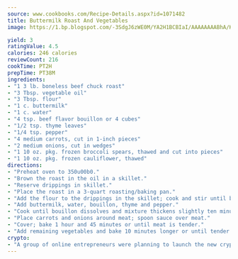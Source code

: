```yaml
---
source: www.cookbooks.com/Recipe-Details.aspx?id=1071482
title: Buttermilk Roast And Vegetables
image: https://1.bp.blogspot.com/-3SdgJ6zWE0M/YA2H1BCBIaI/AAAAAAAABhA/KLu9yTsYBMkJQudB_uFGwTypBtmTiBfZgCLcBGAsYHQ/s320/4.png

yield: 3
ratingValue: 4.5
calories: 246 calories
reviewCount: 216
cookTime: PT2H
prepTime: PT38M
ingredients:
- "1 3 lb. boneless beef chuck roast"
- "3 Tbsp. vegetable oil"
- "3 Tbsp. flour"
- "1 c. buttermilk"
- "1 c. water"
- "4 tsp. beef flavor bouillon or 4 cubes"
- "1/2 tsp. thyme leaves"
- "1/4 tsp. pepper"
- "4 medium carrots, cut in 1-inch pieces"
- "2 medium onions, cut in wedges"
- "1 10 oz. pkg. frozen broccoli spears, thawed and cut into pieces"
- "1 10 oz. pkg. frozen cauliflower, thawed"
directions:
- "Preheat oven to 350u00b0."
- "Brown the roast in the oil in a skillet."
- "Reserve drippings in skillet."
- "Place the roast in a 3-quart roasting/baking pan."
- "Add the flour to the drippings in the skillet; cook and stir until browned."
- "Add buttermilk, water, bouillon, thyme and pepper."
- "Cook until bouillon dissolves and mixture thickens slightly ten minutes."
- "Place carrots and onions around meat; spoon sauce over meat."
- "Cover; bake 1 hour and 45 minutes or until meat is tender."
- "Add remaining vegetables and bake 10 minutes longer or until tender."
crypto:
- "A group of online entrepreneurs were planning to launch the new cryptocurrency on Thursday."
---
```

